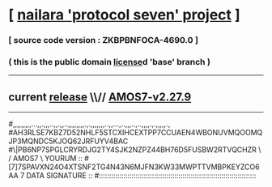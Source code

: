 
# [ [nailara 'protocol seven' project](http://nailara.network/) ]

### [ source code version : ZKBPBNFOCA-4690.0 ]

### ( this is the public domain [license](../license)d 'base' branch )
---
## current [release](https://github.com/nailara-technologies/protocol-7/releases) \\\\// [AMOS7-v2.27.9](https://github.com/nailara-technologies/protocol-7/releases/tag/AMOS7-v2.27.9)
---

#,,,,,,,,,...,,.,,,..,,.,,..,,,,,,,,.,.,,,,,,,..,,...,..,,,..,..,,,,.,.,,,,,.,
#AH3RLSE7KBZ7D52NHLF5STCXIHCEXTPP7CCUAEN4WBONUVMQOOMQJP3MQNDC5KJOQ62JRFUYV4BAC
#\\\|PB6NP7SPGLCRYRDJG2TY4SJK2NZPZ44BH76D5FUSBW2RTVQCHZR \ / AMOS7 \ YOURUM ::
#\[7]7SPAVXN24O4XTSNF2TG4N43N6MJFN3KW33MWPTTVMBPKEYZCO6AA 7  DATA SIGNATURE ::
#:::::::::::::::::::::::::::::::::::::::::::::::::::::::::::::::::::::::::::::
